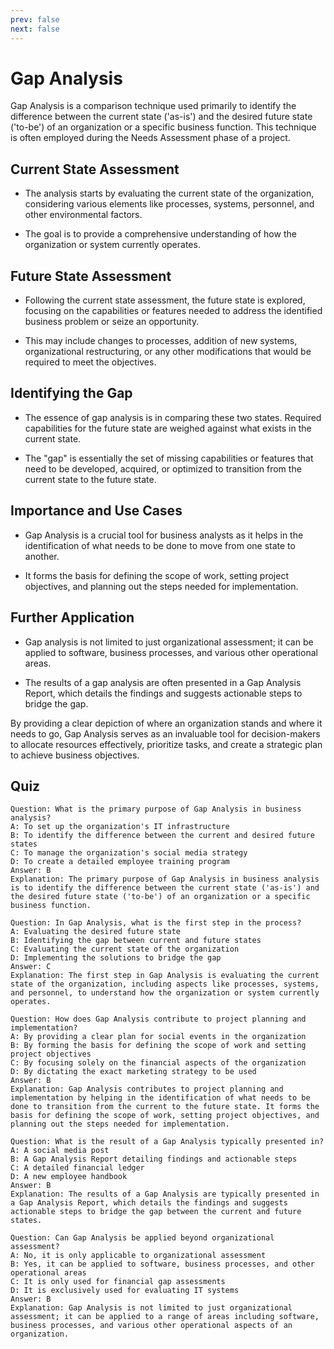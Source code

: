 ```yaml
---
prev: false
next: false
---
```


# Gap Analysis

Gap Analysis is a comparison technique used primarily to identify the difference between the current state ('as-is') and the desired future state ('to-be') of an organization or a specific business function. This technique is often employed during the Needs Assessment phase of a project.

## Current State Assessment

- The analysis starts by evaluating the current state of the organization, considering various elements like processes, systems, personnel, and other environmental factors.

- The goal is to provide a comprehensive understanding of how the organization or system currently operates.

## Future State Assessment

- Following the current state assessment, the future state is explored, focusing on the capabilities or features needed to address the identified business problem or seize an opportunity.

- This may include changes to processes, addition of new systems, organizational restructuring, or any other modifications that would be required to meet the objectives.

## Identifying the Gap

- The essence of gap analysis is in comparing these two states. Required capabilities for the future state are weighed against what exists in the current state.

- The "gap" is essentially the set of missing capabilities or features that need to be developed, acquired, or optimized to transition from the current state to the future state.

## Importance and Use Cases

- Gap Analysis is a crucial tool for business analysts as it helps in the identification of what needs to be done to move from one state to another.

- It forms the basis for defining the scope of work, setting project objectives, and planning out the steps needed for implementation.

## Further Application

- Gap analysis is not limited to just organizational assessment; it can be applied to software, business processes, and various other operational areas.

- The results of a gap analysis are often presented in a Gap Analysis Report, which details the findings and suggests actionable steps to bridge the gap.

By providing a clear depiction of where an organization stands and where it needs to go, Gap Analysis serves as an invaluable tool for decision-makers to allocate resources effectively, prioritize tasks, and create a strategic plan to achieve business objectives.

## Quiz

```quiz
Question: What is the primary purpose of Gap Analysis in business analysis?
A: To set up the organization's IT infrastructure
B: To identify the difference between the current and desired future states
C: To manage the organization's social media strategy
D: To create a detailed employee training program
Answer: B
Explanation: The primary purpose of Gap Analysis in business analysis is to identify the difference between the current state ('as-is') and the desired future state ('to-be') of an organization or a specific business function.

Question: In Gap Analysis, what is the first step in the process?
A: Evaluating the desired future state
B: Identifying the gap between current and future states
C: Evaluating the current state of the organization
D: Implementing the solutions to bridge the gap
Answer: C
Explanation: The first step in Gap Analysis is evaluating the current state of the organization, including aspects like processes, systems, and personnel, to understand how the organization or system currently operates.

Question: How does Gap Analysis contribute to project planning and implementation?
A: By providing a clear plan for social events in the organization
B: By forming the basis for defining the scope of work and setting project objectives
C: By focusing solely on the financial aspects of the organization
D: By dictating the exact marketing strategy to be used
Answer: B
Explanation: Gap Analysis contributes to project planning and implementation by helping in the identification of what needs to be done to transition from the current to the future state. It forms the basis for defining the scope of work, setting project objectives, and planning out the steps needed for implementation.

Question: What is the result of a Gap Analysis typically presented in?
A: A social media post
B: A Gap Analysis Report detailing findings and actionable steps
C: A detailed financial ledger
D: A new employee handbook
Answer: B
Explanation: The results of a Gap Analysis are typically presented in a Gap Analysis Report, which details the findings and suggests actionable steps to bridge the gap between the current and future states.

Question: Can Gap Analysis be applied beyond organizational assessment?
A: No, it is only applicable to organizational assessment
B: Yes, it can be applied to software, business processes, and other operational areas
C: It is only used for financial gap assessments
D: It is exclusively used for evaluating IT systems
Answer: B
Explanation: Gap Analysis is not limited to just organizational assessment; it can be applied to a range of areas including software, business processes, and various other operational aspects of an organization.

```
